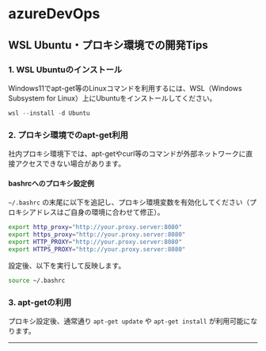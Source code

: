 # azureDevOps

## WSL Ubuntu・プロキシ環境での開発Tips

### 1. WSL Ubuntuのインストール
Windows11でapt-get等のLinuxコマンドを利用するには、WSL（Windows Subsystem for Linux）上にUbuntuをインストールしてください。

```powershell
wsl --install -d Ubuntu
```

### 2. プロキシ環境でのapt-get利用
社内プロキシ環境下では、apt-getやcurl等のコマンドが外部ネットワークに直接アクセスできない場合があります。

#### bashrcへのプロキシ設定例
`~/.bashrc` の末尾に以下を追記し、プロキシ環境変数を有効化してください（プロキシアドレスはご自身の環境に合わせて修正）。

```bash
export http_proxy="http://your.proxy.server:8080"
export https_proxy="http://your.proxy.server:8080"
export HTTP_PROXY="http://your.proxy.server:8080"
export HTTPS_PROXY="http://your.proxy.server:8080"
```

設定後、以下を実行して反映します。

```bash
source ~/.bashrc
```

### 3. apt-getの利用
プロキシ設定後、通常通り `apt-get update` や `apt-get install` が利用可能になります。

---